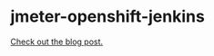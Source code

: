 # jmeter-openshift-jenkins

[Check out the blog post.](https://eleanordare.com/blog/2017/6/14/using-a-jenkins-pipeline-to-run-jmeter-tests-in-openshift)
